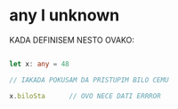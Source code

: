 # any I unknown

KADA DEFINISEM NESTO OVAKO:

```typescript

let x: any = 48

// IAKADA POKUSAM DA PRISTUPIM BILO CEMU

x.biloSta      // OVO NECE DATI ERRROR

```

